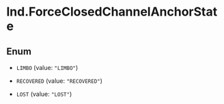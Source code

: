# lnd.ForceClosedChannelAnchorState

## Enum


* `LIMBO` (value: `"LIMBO"`)

* `RECOVERED` (value: `"RECOVERED"`)

* `LOST` (value: `"LOST"`)


